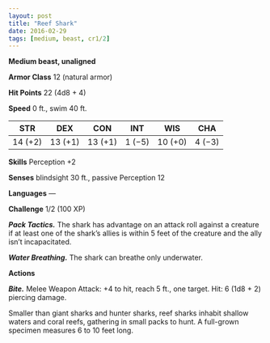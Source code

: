 ```yaml
---
layout: post
title: "Reef Shark"
date: 2016-02-29
tags: [medium, beast, cr1/2]
---
```


**Medium beast, unaligned**

**Armor Class** 12 (natural armor)

**Hit Points** 22 (4d8 + 4)

**Speed** 0 ft., swim 40 ft.

|   STR   |   DEX   |   CON   |   INT   |   WIS   |   CHA   |
|:-----:|:-----:|:-----:|:-----:|:-----:|:-----:|
| 14 (+2) | 13 (+1) | 13 (+1) | 1 (−5) | 10 (+0) | 4 (−3) |

**Skills** Perception +2 

**Senses** blindsight 30 ft., passive Perception 12 

**Languages** — 

**Challenge** 1/2 (100 XP)

***Pack Tactics.*** The shark has advantage on an attack roll against a creature if at least one of the shark’s allies is within 5 feet of the creature and the ally isn’t incapacitated. 

***Water Breathing.*** The shark can breathe only underwater. 

**Actions**

***Bite.*** Melee Weapon Attack: +4 to hit, reach 5 ft., one target. Hit: 6 (1d8 + 2) piercing damage. 

Smaller than giant sharks and hunter sharks, reef sharks inhabit shallow waters and coral reefs, gathering in small packs to hunt. A full-grown specimen measures 6 to 10 feet long.
